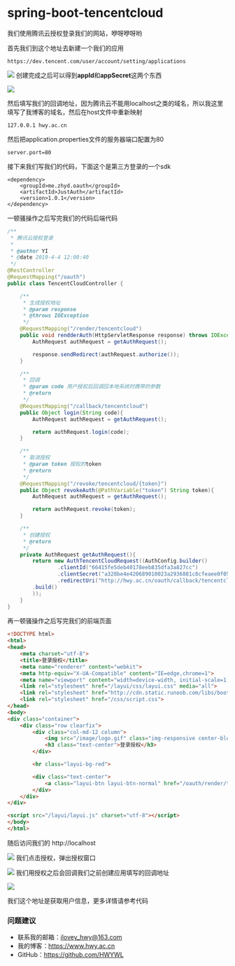 # spring-boot-tencentcloud
我们使用腾讯云授权登录我们的网站，咿呀咿呀哟

首先我们到这个地址去新建一个我们的应用
```
https://dev.tencent.com/user/account/setting/applications
```
![](https://i.imgur.com/NLoqW92.png)
创建完成之后可以得到**appId**和**appSecret**这两个东西

![](https://i.imgur.com/paooUez.png)

然后填写我们的回调地址，因为腾讯云不能用localhost之类的域名，所以我这里填写了我博客的域名，然后在host文件中重新映射
```
127.0.0.1 hwy.ac.cn
```
然后把application.properties文件的服务器端口配置为80
```
server.port=80
```

接下来我们写我们的代码，下面这个是第三方登录的一个sdk
```
<dependency>
    <groupId>me.zhyd.oauth</groupId>
    <artifactId>JustAuth</artifactId>
    <version>1.0.1</version>
</dependency>
```

一顿骚操作之后写完我们的代码后端代码
```java
/**
 * 腾讯云授权登录
 *
 * @author YI
 * @date 2019-4-4 12:00:40
 */
@RestController
@RequestMapping("/oauth")
public class TencentCloudController {

    /**
     * 生成授权地址
     * @param response
     * @throws IOException
     */
    @RequestMapping("/render/tencentcloud")
    public void rendderAuth(HttpServletResponse response) throws IOException {
        AuthRequest authRequest = getAuthRequest();

        response.sendRedirect(authRequest.authorize());
    }

    /**
     * 回调
     * @param code 用户授权后回调回本地系统时携带的参数
     * @return
     */
    @RequestMapping("/callback/tencentcloud")
    public Object login(String code){
        AuthRequest authRequest = getAuthRequest();

        return authRequest.login(code);
    }

    /**
     * 取消授权
     * @param token 授权的token
     * @return
     */
    @RequestMapping("/revoke/tencentcloud/{token}")
    public Object revokeAuth(@PathVariable("token") String token){
        AuthRequest authRequest = getAuthRequest();

        return authRequest.revoke(token);
    }

    /**
     * 创建授权
     * @return
     */
    private AuthRequest getAuthRequest(){
        return new AuthTencentCloudRequest((AuthConfig.builder()
                .clientId("66415fe5deb40178eeb835dfa3a827cc")
                .clientSecret("a328be4e420689010023a2936881c8cfeaee0f05")
                .redirectUri("http://hwy.ac.cn/oauth/callback/tencentcloud")
        .build()
        ));
    }
}
```

再一顿骚操作之后写完我们的前端页面
```html
<!DOCTYPE html>
<html>
<head>
    <meta charset="utf-8">
    <title>登录授权</title>
    <meta name="renderer" content="webkit">
    <meta http-equiv="X-UA-Compatible" content="IE=edge,chrome=1">
    <meta name="viewport" content="width=device-width, initial-scale=1, maximum-scale=1">
    <link rel="stylesheet" href="/layui/css/layui.css" media="all">
    <link rel="stylesheet" href="http://cdn.static.runoob.com/libs/bootstrap/3.3.7/css/bootstrap.min.css">
    <link rel="stylesheet" href="/css/script.css">
</head>
<body>
<div class="container">
    <div class="row clearfix">
        <div class="col-md-12 column">
            <img src="/image/logo.gif" class="img-responsive center-block" alt="Cinque Terre">
            <h3 class="text-center">登录授权</h3>
        </div>

        <hr class="layui-bg-red">

        <div class="text-center">
            <a class="layui-btn layui-btn-normal" href="/oauth/render/tencentcloud">腾讯云登录授权</a>
        </div>
    </div>
</div>

<script src="/layui/layui.js" charset="utf-8"></script>
</body>
</html>
```

随后访问我们的 http://localhost

![](https://i.imgur.com/cFDULgy.png)
我们点击授权，弹出授权窗口

![](https://i.imgur.com/S1tSrqB.png)
我们用授权之后会回调我们之前创建应用填写的回调地址

![](https://i.imgur.com/3Ag6cRo.png)

我们这个地址是获取用户信息，更多详情请参考代码
### 问题建议

- 联系我的邮箱：ilovey_hwy@163.com
- 我的博客：https://www.hwy.ac.cn
- GitHub：https://github.com/HWYWL
